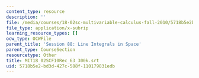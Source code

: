 ```yaml
---
content_type: resource
description: ''
file: /media/courses/18-02sc-multivariable-calculus-fall-2010/5718b5e2bd3d427c588f110179831edb_MIT18_02SCF10Rec_63_300k.srt
file_type: application/x-subrip
learning_resource_types: []
ocw_type: OCWFile
parent_title: 'Session 88: Line Integrals in Space'
parent_type: CourseSection
resourcetype: Other
title: MIT18_02SCF10Rec_63_300k.srt
uid: 5718b5e2-bd3d-427c-588f-110179831edb
---
```

